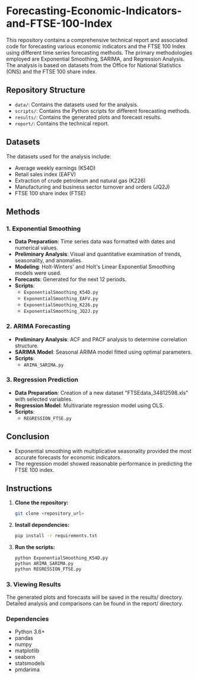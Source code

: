 # Forecasting-Economic-Indicators-and-FTSE-100-Index

This repository contains a comprehensive technical report and associated code for forecasting various economic indicators and the FTSE 100 Index using different time series forecasting methods. The primary methodologies employed are Exponential Smoothing, SARIMA, and Regression Analysis. The analysis is based on datasets from the Office for National Statistics (ONS) and the FTSE 100 share index.

## Repository Structure

- `data/`: Contains the datasets used for the analysis.
- `scripts/`: Contains the Python scripts for different forecasting methods.
- `results/`: Contains the generated plots and forecast results.
- `report/`: Contains the technical report.

## Datasets

The datasets used for the analysis include:
- Average weekly earnings (K54D)
- Retail sales index (EAFV)
- Extraction of crude petroleum and natural gas (K226)
- Manufacturing and business sector turnover and orders (JQ2J)
- FTSE 100 share index (FTSE)

## Methods

### 1. Exponential Smoothing
- **Data Preparation**: Time series data was formatted with dates and numerical values.
- **Preliminary Analysis**: Visual and quantitative examination of trends, seasonality, and anomalies.
- **Modeling**: Holt-Winters' and Holt's Linear Exponential Smoothing models were used.
- **Forecasts**: Generated for the next 12 periods.
- **Scripts**: 
    - `ExponentialSmoothing_K54D.py`
    - `ExponentialSmoothing_EAFV.py`
    - `ExponentialSmoothing_K226.py`
    - `ExponentialSmoothing_JQ2J.py`
    
### 2. ARIMA Forecasting
- **Preliminary Analysis**: ACF and PACF analysis to determine correlation structure.
- **SARIMA Model**: Seasonal ARIMA model fitted using optimal parameters.
- **Scripts**: 
    - `ARIMA_SARIMA.py`
    
### 3. Regression Prediction
- **Data Preparation**: Creation of a new dataset "FTSEdata_34812598.xls" with selected variables.
- **Regression Model**: Multivariate regression model using OLS.
- **Scripts**: 
    - `REGRESSION_FTSE.py`
    
## Conclusion
- Exponential smoothing with multiplicative seasonality provided the most accurate forecasts for economic indicators.
- The regression model showed reasonable performance in predicting the FTSE 100 index.

## Instructions
1. **Clone the repository:**
   ```bash
   git clone <repository_url>
   ```
2. **Install dependencies:**
   ```bash
   pip install -r requirements.txt
   ```
3. **Run the scripts:**
   ```bash
   python ExponentialSmoothing_K54D.py
   python ARIMA_SARIMA.py
   python REGRESSION_FTSE.py

### 3. Viewing Results
The generated plots and forecasts will be saved in the results/ directory.
Detailed analysis and comparisons can be found in the report/ directory.
### Dependencies
- Python 3.6+
- pandas
- numpy
- matplotlib
- seaborn
- statsmodels
- pmdarima
